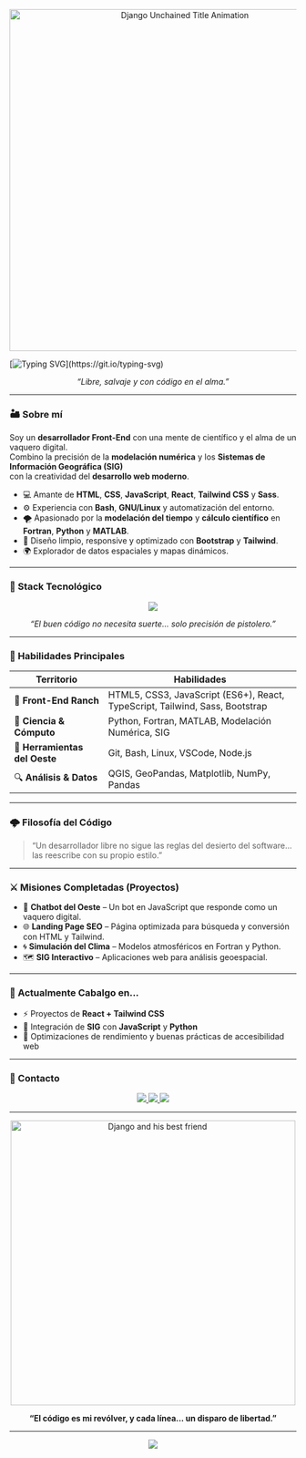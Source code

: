 <!-- 🎬 Perfil de GitHub inspirado en Django Unchained -->
<!-- Autor: Tu Lainer F Donet Vasconcellos -->

<p align="center">
  <img src="django_unchained.gif" width="600px" alt="Django Unchained Title Animation"/>
</p>

<!--<h1 align="center">🤠🔥 Hola, soy <span style="color:#e63946;">Lainer F. Donet</span> — The Coder Unchained</h1>-->
[![Typing SVG](https://readme-typing-svg.herokuapp.com?font=Fira+Code&weight=900&pause=1000&color=FFFFFF&center=true&vCenter=true&multiline=true&width=435&lines=Hola+Soy+Lainer;The+Coder+Unchained!)](https://git.io/typing-svg)
<p align="center">
  <em>“Libre, salvaje y con código en el alma.”</em>
</p>

---

### 🏜️ Sobre mí

Soy un **desarrollador Front-End** con una mente de científico y el alma de un vaquero digital.  
Combino la precisión de la **modelación numérica** y los **Sistemas de Información Geográfica (SIG)**  
con la creatividad del **desarrollo web moderno**.

- 💻 Amante de **HTML**, **CSS**, **JavaScript**, **React**, **Tailwind CSS** y **Sass**.  
- ⚙️ Experiencia con **Bash**, **GNU/Linux** y automatización del entorno.  
- 🌪️ Apasionado por la **modelación del tiempo** y **cálculo científico** en **Fortran**, **Python** y **MATLAB**.  
- 🎨 Diseño limpio, responsive y optimizado con **Bootstrap** y **Tailwind**.  
- 🌍 Explorador de datos espaciales y mapas dinámicos.

---

### 🔫 Stack Tecnológico

<p align="center">
  <img src="https://skillicons.dev/icons?i=html,css,js,ts,react,tailwind,sass,bootstrap,python,bash,linux,fortran,matlab" />
</p>

<p align="center">
  <em>“El buen código no necesita suerte... solo precisión de pistolero.”</em>
</p>

---

### 🤠 Habilidades Principales

| Territorio | Habilidades |
|-------------|--------------|
| 🌵 **Front-End Ranch** | HTML5, CSS3, JavaScript (ES6+), React, TypeScript, Tailwind, Sass, Bootstrap |
| 🧠 **Ciencia & Cómputo** | Python, Fortran, MATLAB, Modelación Numérica, SIG |
| 🧰 **Herramientas del Oeste** | Git, Bash, Linux, VSCode, Node.js |
| 🔍 **Análisis & Datos** | QGIS, GeoPandas, Matplotlib, NumPy, Pandas |

---

### 🌩️ Filosofía del Código

> “Un desarrollador libre no sigue las reglas del desierto del software…  
> las reescribe con su propio estilo.”

---

### ⚔️ Misiones Completadas (Proyectos)

- 💬 **Chatbot del Oeste** – Un bot en JavaScript que responde como un vaquero digital.  
- 🌐 **Landing Page SEO** – Página optimizada para búsqueda y conversión con HTML y Tailwind.  
- 🌀 **Simulación del Clima** – Modelos atmosféricos en Fortran y Python.  
- 🗺️ **SIG Interactivo** – Aplicaciones web para análisis geoespacial.  

---

### 🎯 Actualmente Cabalgo en...

- ⚡ Proyectos de **React + Tailwind CSS**  
- 🧭 Integración de **SIG** con **JavaScript** y **Python**  
- 🧩 Optimizaciones de rendimiento y buenas prácticas de accesibilidad web  

---

### 🌄 Contacto

<p align="center">
  <a href="https://github.com/LainerDonet" target="_blank">
    <img src="https://img.shields.io/badge/GitHub-%230A0A0A?style=for-the-badge&logo=github&logoColor=white"/>
  </a>
  <a href="mailto:lainerdonet87@gmail.com">
    <img src="https://img.shields.io/badge/Email-%23c0392b?style=for-the-badge&logo=gmail&logoColor=white"/>
  </a>
  <a href="https://www.linkedin.com/in/lainerdonet/" target="_blank">
    <img src="https://img.shields.io/badge/LinkedIn-%230e76a8?style=for-the-badge&logo=linkedin&logoColor=white"/>
  </a>
</p>

---

<p align="center">
  <img src="django.gif" width="500px" alt="Django and his best friend"/>
</p>

<p align="center">
  <strong>“El código es mi revólver, y cada línea... un disparo de libertad.”</strong>
</p>

---

<p align="center">
  <img src="https://img.shields.io/badge/Made_with_❤️_and_JavaScript-black?style=flat-square"/>
</p>
